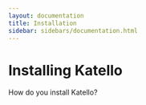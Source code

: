 ```yaml
---
layout: documentation
title: Installation
sidebar: sidebars/documentation.html
---
```


# Installing Katello

How do you install Katello?
